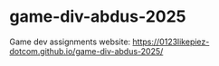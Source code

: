 # game-div-abdus-2025
Game dev assignments
website: https://0123likepiez-dotcom.github.io/game-div-abdus-2025/
